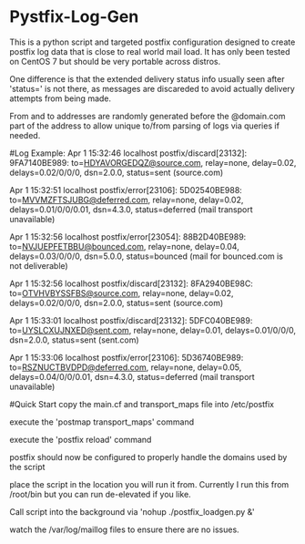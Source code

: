 # Pystfix-Log-Gen
This is a python script and targeted postfix configuration designed to create postfix log data that is close to real world mail load. It has only been tested on CentOS 7 but should be very portable across distros.

One difference is that the extended delivery status info usually seen after 'status=<status>' is not there, as messages are discareded to avoid actually delivery attempts from being made.

From and to addresses are randomly generated before the @domain.com part of the address to allow unique to/from parsing of logs via queries if needed.

#Log Example:
Apr  1 15:32:46 localhost  postfix/discard[23132]: 9FA7140BE989: to=<HDYAVORGEDQZ@source.com>, relay=none, delay=0.02, delays=0.02/0/0/0, dsn=2.0.0, status=sent (source.com)

Apr  1 15:32:51 localhost postfix/error[23106]: 5D02540BE988: to=<MVVMZFTSJUBG@deferred.com>, relay=none, delay=0.02, delays=0.01/0/0/0.01, dsn=4.3.0, status=deferred (mail transport unavailable)

Apr  1 15:32:56 localhost postfix/error[23054]: 88B2D40BE989: to=<NVJUEPFETBBU@bounced.com>, relay=none, delay=0.04, delays=0.03/0/0/0, dsn=5.0.0, status=bounced (mail for bounced.com is not deliverable)

Apr  1 15:32:56 localhost postfix/discard[23132]: 8FA2940BE98C: to=<OTVHVBYSSFBS@source.com>, relay=none, delay=0.02, delays=0.02/0/0/0, dsn=2.0.0, status=sent (source.com)

Apr  1 15:33:01 localhost postfix/discard[23132]: 5DFC040BE989: to=<UYSLCXUJNXED@sent.com>, relay=none, delay=0.01, delays=0.01/0/0/0, dsn=2.0.0, status=sent (sent.com)

Apr  1 15:33:06 localhost postfix/error[23106]: 5D36740BE989: to=<RSZNUCTBVDPD@deferred.com>, relay=none, delay=0.05, delays=0.04/0/0/0.01, dsn=4.3.0, status=deferred (mail transport unavailable)

#Quick Start
copy the main.cf and transport_maps file into /etc/postfix

execute the 'postmap transport_maps' command

execute the 'postfix reload' command

postfix should now be configured to properly handle the domains used by the script

place the script in the location you will run it from. Currently I run this from /root/bin but you can run de-elevated if you like. 

Call script into the background via 'nohup ./postfix_loadgen.py &'

watch the /var/log/maillog files to ensure there are no issues.
